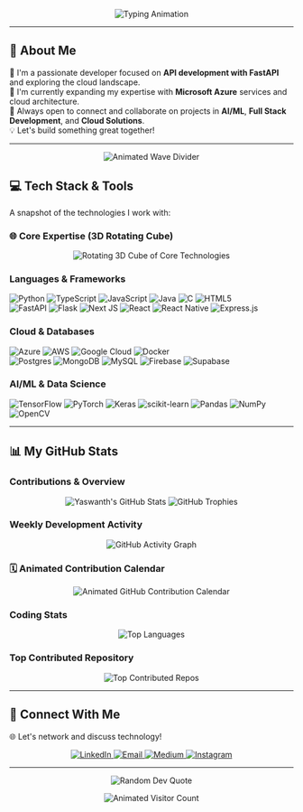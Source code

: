 <p align="center">
  <img src="https://readme-typing-svg.herokuapp.com/?font=Fira+Code&pause=1000&color=6A5ACD&width=435&lines=Hi+there%2C+I'm+Yaswanth+👋;AI+Engineer+%26+Cloud+Enthusiast;Building+APIs+with+FastAPI;Full+Stack+Enthusiast" alt="Typing Animation">
</p>

---

## 🎯 About Me

🔭 I'm a passionate developer focused on **API development with FastAPI** and exploring the cloud landscape.<br>
🌱 I'm currently expanding my expertise with **Microsoft Azure** services and cloud architecture.<br>
🤝 Always open to connect and collaborate on projects in **AI/ML**, **Full Stack Development**, and **Cloud Solutions**.<br>
💡 Let's build something great together!

---

<p align="center">
  <img src="https://custom-icon-badges.demolab.com/github/stars/mlvssyaswanth?style=for-the-badge&logo=wave&label=✨%20Portfolio%20Wave%20Divider%20✨&color=4B0082&logoColor=8A2BE2" alt="Animated Wave Divider">
</p>

## 💻 Tech Stack & Tools

A snapshot of the technologies I work with:

### 🌐 Core Expertise (3D Rotating Cube)
<p align="center">
  <img src="https://cube.dev/api/badge?code=python%2Cfastapi%2Cazure%2Creact%2Ctensorflow%2Cdocker&colors=blue%2Cpurple%2Cblueviolet%2Cindigo%2Cdarkslateblue%2Cmediumpurple&size=medium" alt="Rotating 3D Cube of Core Technologies">
</p>

### Languages & Frameworks
![Python](https://img.shields.io/badge/python-3670A0?style=for-the-badge&logo=python&logoColor=ffdd54) 
![TypeScript](https://img.shields.io/badge/typescript-%23007ACC.svg?style=for-the-badge&logo=typescript&logoColor=white)
![JavaScript](https://img.shields.io/badge/javascript-%23323330.svg?style=for-the-badge&logo=javascript&logoColor=%23F7DF1E)
![Java](https://img.shields.io/badge/java-%23ED8B00.svg?style=for-the-badge&logo=openjdk&logoColor=white) 
![C](https://img.shields.io/badge/c-%2300599C.svg?style=for-the-badge&logo=c&logoColor=white)
![HTML5](https://img.shields.io/badge/html5-%23E34F26.svg?style=for-the-badge&logo=html5&logoColor=white) 
<br>
![FastAPI](https://img.shields.io/badge/FastAPI-005571?style=for-the-badge&logo=fastapi)
![Flask](https://img.shields.io/badge/flask-%23000.svg?style=for-the-badge&logo=flask&logoColor=white)
![Next JS](https://img.shields.io/badge/Next-black?style=for-the-badge&logo=next.js&logoColor=white)
![React](https://img.shields.io/badge/react-%2320232a.svg?style=for-the-badge&logo=react&logoColor=%2361DAFB)
![React Native](https://img.shields.io/badge/react_native-%2320232a.svg?style=for-the-badge&logo=react&logoColor=%2361DAFB)
![Express.js](https://img.shields.io/badge/express.js-%23404d59.svg?style=for-the-badge&logo=express&logoColor=%2361DAFB)

### Cloud & Databases
![Azure](https://img.shields.io/badge/azure-%230072C6.svg?style=for-the-badge&logo=microsoftazure&logoColor=white)
![AWS](https://img.shields.io/badge/AWS-%23FF9900.svg?style=for-the-badge&logo=amazon-aws&logoColor=white) 
![Google Cloud](https://img.shields.io/badge/GoogleCloud-%234285F4.svg?style=for-the-badge&logo=google-cloud&logoColor=white)
![Docker](https://img.shields.io/badge/docker-%230db7ed.svg?style=for-the-badge&logo=docker&logoColor=white)
<br>
![Postgres](https://img.shields.io/badge/postgres-%23316192.svg?style=for-the-badge&logo=postgresql&logoColor=white)
![MongoDB](https://img.shields.io/badge/MongoDB-%234ea94b.svg?style=for-the-badge&logo=mongodb&logoColor=white) 
![MySQL](https://img.shields.io/badge/mysql-4479A1.svg?style=for-the-badge&logo=mysql&logoColor=white)
![Firebase](https://img.shields.io/badge/firebase-a08021?style=for-the-badge&logo=firebase&logoColor=ffcd34) 
![Supabase](https://img.shields.io/badge/Supabase-3ECF8E?style=for-the-badge&logo=supabase&logoColor=white)

### AI/ML & Data Science
![TensorFlow](https://img.shields.io/badge/TensorFlow-%23FF6F00.svg?style=for-the-badge&logo=TensorFlow&logoColor=white) 
![PyTorch](https://img.shields.io/badge/PyTorch-%23EE4C2C.svg?style=for-the-badge&logo=PyTorch&logoColor=white) 
![Keras](https://img.shields.io/badge/Keras-%23D00000.svg?style=for-the-badge&logo=Keras&logoColor=white) 
![scikit-learn](https://img.shields.io/badge/scikit--learn-%23F7931E.svg?style=for-the-badge&logo=scikit-learn&logoColor=white) 
![Pandas](https://img.shields.io/badge/pandas-%23150458.svg?style=for-the-badge&logo=pandas&logoColor=white) 
![NumPy](https://img.shields.io/badge/numpy-%23013243.svg?style=for-the-badge&logo=numpy&logoColor=white)
![OpenCV](https://img.shields.io/badge/opencv-%23white.svg?style=for-the-badge&logo=opencv&logoColor=white)

---

## 📊 My GitHub Stats

### Contributions & Overview
<p align="center">
  <img src="https://github-readme-stats.vercel.app/api?username=mlvssyaswanth&theme=tokyonight&hide_border=false&include_all_commits=false&count_private=true&show_icons=true" alt="Yaswanth's GitHub Stats" />
  <img src="https://github-profile-trophy.vercel.app/?username=mlvssyaswanth&theme=midnight-purple&no-frame=false&no-bg=true&margin-w=4" alt="GitHub Trophies" />
</p>

### Weekly Development Activity
<p align="center">
  <img src="https://github-readme-activity-graph.vercel.app/graph?username=mlvssyaswanth&theme=dracula&hide_border=false&area=true&custom_title=My%20Development%20Activity" alt="GitHub Activity Graph" />
</p>

### 🗓️ Animated Contribution Calendar
<p align="center">
  <img src="https://github-readme-streak-stats.herokuapp.com/?user=mlvssyaswanth&theme=midnight-purple&hide_border=false" alt="Animated GitHub Contribution Calendar" />
</p>

### Coding Stats
<p align="center">
  <img src="https://github-readme-stats.vercel.app/api/top-langs/?username=mlvssyaswanth&theme=tokyonight&hide_border=false&include_all_commits=false&count_private=true&layout=compact" alt="Top Languages" />
</p>

### Top Contributed Repository
<p align="center">
  <img src="https://github-contributor-stats.vercel.app/api?username=mlvssyaswanth&limit=5&theme=midnight-purple&combine_all_yearly_contributions=true" alt="Top Contributed Repos" />
</p>

---

## 💬 Connect With Me

🌐 Let's network and discuss technology!

<p align="center">
  <a href="https://www.linkedin.com/in/yaswanthmlvss/" title="Connect on LinkedIn">
    <img src="https://img.shields.io/badge/LinkedIn-%230077B5.svg?logo=linkedin&logoColor=white" alt="LinkedIn">
  </a>
  <a href="mailto:ymlvss@gmail.com" title="Send an Email">
    <img src="https://img.shields.io/badge/Email-D14836?logo=gmail&logoColor=white" alt="Email">
  </a>
  <a href="https://medium.com/@ymlvssclgprps" title="Read my Articles on Medium">
    <img src="https://img.shields.io/badge/Medium-12100E?logo=medium&logoColor=white" alt="Medium">
  </a>
  <a href="https://www.instagram.com/mlvss_yaswanth/" title="Follow on Instagram (Personal)">
    <img src="https://img.shields.io/badge/Instagram-%23E4405F.svg?logo=Instagram&logoColor=white" alt="Instagram">
  </a>
</p>

---

<p align="center">
  <img src="https://quotes-github-readme.vercel.app/api?type=horizontal&theme=tokyonight" alt="Random Dev Quote" />
</p>

<p align="center">
  <img src="https://profile-counter.glitch.me/mlvssyaswanth/count.svg" alt="Animated Visitor Count" />
</p>
